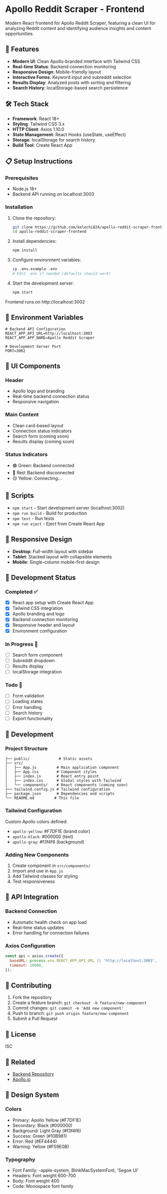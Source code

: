 # Apollo Reddit Scraper - Frontend

Modern React frontend for Apollo Reddit Scraper, featuring a clean UI for analyzing Reddit content and identifying audience insights and content opportunities.

## 🚀 Features

- **Modern UI**: Clean Apollo-branded interface with Tailwind CSS
- **Real-time Status**: Backend connection monitoring
- **Responsive Design**: Mobile-friendly layout
- **Interactive Forms**: Keyword input and subreddit selection
- **Results Display**: Analyzed posts with sorting and filtering
- **Search History**: localStorage-based search persistence

## 🛠️ Tech Stack

- **Framework**: React 18+
- **Styling**: Tailwind CSS 3.x
- **HTTP Client**: Axios 1.10.0
- **State Management**: React Hooks (useState, useEffect)
- **Storage**: localStorage for search history
- **Build Tool**: Create React App

## 📋 Setup Instructions

### Prerequisites
- Node.js 18+
- Backend API running on localhost:3003

### Installation

1. Clone the repository:
   ```bash
   git clone https://github.com/kelechi824/apollo-reddit-scraper-frontend.git
   cd apollo-reddit-scraper-frontend
   ```

2. Install dependencies:
   ```bash
   npm install
   ```

3. Configure environment variables:
   ```bash
   cp .env.example .env
   # Edit .env if needed (defaults should work)
   ```

4. Start the development server:
   ```bash
   npm start
   ```

Frontend runs on http://localhost:3002

## 🔑 Environment Variables

```env
# Backend API Configuration
REACT_APP_API_URL=http://localhost:3003
REACT_APP_APP_NAME=Apollo Reddit Scraper

# Development Server Port
PORT=3002
```

## 🎨 UI Components

### Header
- Apollo logo and branding
- Real-time backend connection status
- Responsive navigation

### Main Content
- Clean card-based layout
- Connection status indicators
- Search form (coming soon)
- Results display (coming soon)

### Status Indicators
- 🟢 Green: Backend connected
- 🔴 Red: Backend disconnected  
- 🟡 Yellow: Connecting...

## 🚦 Scripts

- `npm start` - Start development server (localhost:3002)
- `npm run build` - Build for production
- `npm test` - Run tests
- `npm run eject` - Eject from Create React App

## 📱 Responsive Design

- **Desktop**: Full-width layout with sidebar
- **Tablet**: Stacked layout with collapsible elements
- **Mobile**: Single-column mobile-first design

## 🎯 Development Status

### Completed ✅
- [x] React app setup with Create React App
- [x] Tailwind CSS integration
- [x] Apollo branding and logo
- [x] Backend connection monitoring
- [x] Responsive header and layout
- [x] Environment configuration

### In Progress 🚧
- [ ] Search form component
- [ ] Subreddit dropdown
- [ ] Results display
- [ ] localStorage integration

### Todo 📝
- [ ] Form validation
- [ ] Loading states
- [ ] Error handling
- [ ] Search history
- [ ] Export functionality

## 🔧 Development

### Project Structure
```
├── public/             # Static assets
├── src/
│   ├── App.js         # Main application component
│   ├── App.css        # Component styles
│   ├── index.js       # React entry point
│   ├── index.css      # Global styles with Tailwind
│   └── components/    # React components (coming soon)
├── tailwind.config.js # Tailwind configuration
├── package.json       # Dependencies and scripts
└── README.md         # This file
```

### Tailwind Configuration
Custom Apollo colors defined:
- `apollo-yellow`: #F7DF1E (brand color)
- `apollo-black`: #000000 (text)
- `apollo-gray`: #f3f4f6 (background)

### Adding New Components
1. Create component in `src/components/`
2. Import and use in `App.js`
3. Add Tailwind classes for styling
4. Test responsiveness

## 🔌 API Integration

### Backend Connection
- Automatic health check on app load
- Real-time status updates
- Error handling for connection failures

### Axios Configuration
```javascript
const api = axios.create({
  baseURL: process.env.REACT_APP_API_URL || 'http://localhost:3003',
  timeout: 10000,
});
```

## 🤝 Contributing

1. Fork the repository
2. Create a feature branch: `git checkout -b feature/new-component`
3. Commit changes: `git commit -m 'Add new component'`
4. Push to branch: `git push origin feature/new-component`
5. Submit a Pull Request

## 📄 License

ISC

## 🔗 Related

- [Backend Repository](https://github.com/kelechi824/apollo-reddit-scraper-backend)
- [Apollo.io](https://apollo.io)

## 🎨 Design System

### Colors
- Primary: Apollo Yellow (#F7DF1E)
- Secondary: Black (#000000)
- Background: Light Gray (#f3f4f6)
- Success: Green (#10B981)
- Error: Red (#EF4444)
- Warning: Yellow (#F59E0B)

### Typography
- Font Family: -apple-system, BlinkMacSystemFont, 'Segoe UI'
- Headers: Font weight 600-700
- Body: Font weight 400
- Code: Monospace font family
